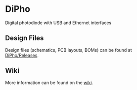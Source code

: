 # DiPho

Digital photodiode with USB and Ethernet interfaces

## Design Files

Design files (schematics, PCB layouts, BOMs) can be found at [DiPho/Releases](https://github.com/sinara-hw/DiPho/releases).

## Wiki

More information can be found on the [wiki](https://github.com/sinara-hw/DiPho/wiki).
